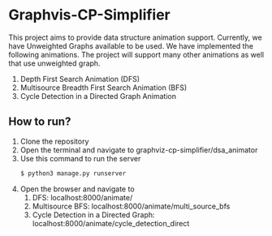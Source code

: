 # Graphvis-CP-Simplifier

This project aims to provide data structure animation support. Currently, we have Unweighted Graphs available to be used.
We have implemented the following animations. The project will support many other animations as well that use unweighted graph.

1. Depth First Search Animation (DFS)
2. Multisource Breadth First Search Animation (BFS)
3. Cycle Detection in a Directed Graph Animation



## How to run?

1. Clone the repository
2. Open the terminal and navigate to graphviz-cp-simplifier/dsa_animator
3. Use this command to run the server
    ```bash
    $ python3 manage.py runserver
    ```
4. Open the browser and navigate to 
   1. DFS: localhost:8000/animate/ 
   2. Multisource BFS: localhost:8000/animate/multi_source_bfs
   3. Cycle Detection in a Directed Graph: localhost:8000/animate/cycle_detection_direct

